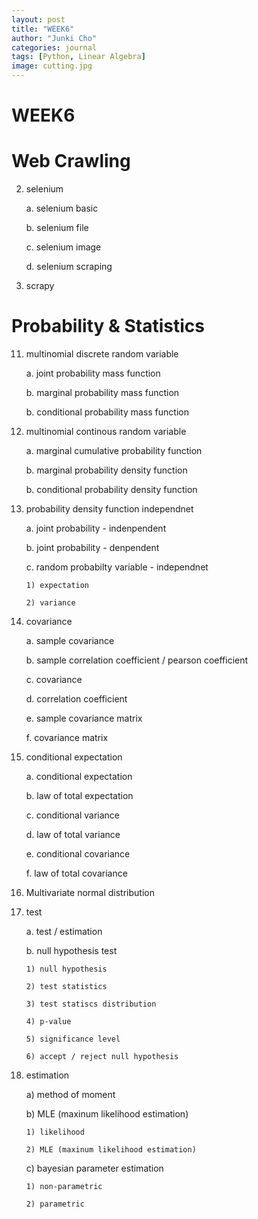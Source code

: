 ```yaml
---
layout: post
title: "WEEK6"
author: "Junki Cho"
categories: journal
tags: [Python, Linear Algebra]
image: cutting.jpg
---
```

# WEEK6

# Web Crawling

2. selenium

    a. selenium basic

    b. selenium file

    c. selenium image

    d. selenium scraping

3. scrapy

# Probability & Statistics

11. multinomial discrete random variable

    a. joint probability mass function

    b. marginal probability mass function

    b. conditional probability mass function


12. multinomial continous random variable

    a. marginal cumulative probability function

    b. marginal probability density function

    b. conditional probability density function

13. probability density function independnet

    a. joint probability - indenpendent

    b. joint probability - denpendent

    c. random probabilty variable - independnet

        1) expectation

        2) variance

14. covariance

    a. sample covariance

    b. sample correlation coefficient / pearson coefficient

    c. covariance

    d. correlation coefficient

    e. sample covariance matrix

    f. covariance matrix

15. conditional expectation

    a. conditional expectation

    b. law of total expectation

    c. conditional variance

    d. law of total variance

    e. conditional covariance

    f. law of total covariance

16. Multivariate normal distribution

17. test

    a. test / estimation

    b. null hypothesis test

        1) null hypothesis

        2) test statistics

        3) test statiscs distribution

        4) p-value

        5) significance level

        6) accept / reject null hypothesis

18. estimation

    a) method of moment

    b) MLE (maxinum likelihood estimation)

        1) likelihood

        2) MLE (maxinum likelihood estimation)

     c) bayesian parameter estimation

        1) non-parametric

        2) parametric

